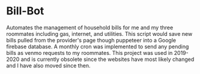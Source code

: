 # Bill-Bot
Automates the management of household bills for me and my three roommates including gas, internet, and utilities. This script would save new bills pulled from the provider's page though puppeteer into a Google firebase database. A monthly cron was implemented to send any pending bills as venmo requests to my roommates. This project was used in 2019-2020 and is currently obsolete since the websites have most likely changed and I have also moved since then. 
